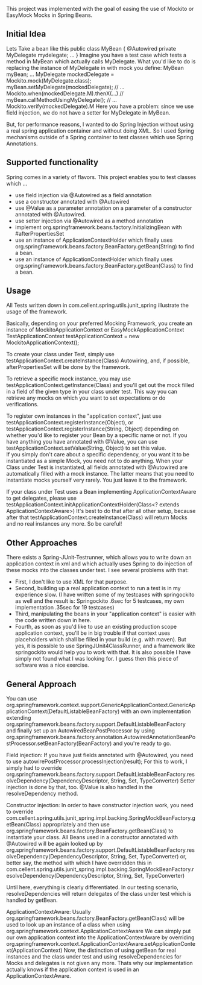 This project was implemented with the goal of easing the use of Mockito or EasyMock Mocks in Spring Beans.

Initial Idea
------------

Lets Take a bean like this
	public class MyBean {
		@Autowired
		private MyDelegate mydelegate;
		...
	}
Imagine you have a test case which tests a method in MyBean which actually calls MyDelegate. What you'd like to do is replacing the instance of MyDelegate in with  mock you define:
	MyBean myBean;
	...
	MyDelegate mockedDelegate = Mockito.mock(MyDelegate.class);
	myBean.setMyDelegate(mockedDelegate);
	// ... Mockito.when(mockedDelegate.M).thenX(...)
	// myBean.callMethodUsingMyDelegate();
	// ... Mockito.verify(mockedDelegate).M
Here you have a problem: since we use field injection, we do not have a setter for MyDelegate in MyBean.

But, for performance reasons, I wanted to do Spring Injection without using a real spring application container and without doing XML.
So I used Spring mechanisms outside of a Spring container to test classes which use Spring Annotations.

Supported functionality
-----------------------

Spring comes in a variety of flavors. This project enables you to test classes which ...
- use field injection via @Autowired as a field annotation
- use a constructor annotated with @Autowired
- use @Value as a parameter annotation on a parameter of a constructor annotated with @Autowired.
- use setter injection via @Autowired as a method annotation
- implement org.springframework.beans.factory.InitializingBean with #afterPropertiesSet
- use an instance of ApplicationContextHolder which finally uses org.springframework.beans.factory.BeanFactory.getBean(String) to find a bean.
- use an instance of ApplicationContextHolder which finally uses org.springframework.beans.factory.BeanFactory.getBean(Class<MyDelegate>) to find a bean.

Usage
-----

All Tests written down in 
	com.cellent.spring.utils.junit_spring illustrate the usage of the framework.
	
Basically, depending on your preferred Mocking Framework, you create an instance of MockitoApplicationContext or EasyMockApplicationContext
	TestApplicationContext testApplicationContext = new MockitoApplicationContext();

To create your class under Test, simply use
	testApplicationContext.createInstance(Class<MyInitializingBean>)
Autowiring, and, if possible, afterPropertiesSet will be done by the framework.

To retrieve a specific mock instance, you may use
	testApplicationContext.getInstance(Class<T>)
and you'll get out the mock filled in a field of the given type in your class under test.
This way you can retrieve any mocks on which you want to set expectations or do verifications.

To register own instances in the "application context", just use
	testApplicationContext.registerInstance(Object), or
	testApplicationContext.registerInstance(String, Object)
depending on whether you'd like to register your Bean by a specific name or not.
If you have anything you have annotated with @Value, you can use
	testApplicationContext.setValue(String, Object)
to set this value.	 
If you simply don't care about a specific dependency, or you want it to be instantiated as a simple Mock, you need not to do anything.
When your Class under Test is instantiated, all fields annotated with @Autowired are automatically filled with a mock instance.
The latter means that you need to instantiate mocks yourself very rarely. You just leave it to the framework.

If your class under Test uses a Bean implementing ApplicationContextAware to get delegates, please use
	testApplicationContext.initApplicationContextHolder(Class<? extends ApplicationContextAware>)
It's best to do that after all other setup, because after that
	testApplicationContext.createInstance(Class<T>)
will return Mocks and no real instances any more. So be careful!

Other Approaches
----------------

There exists a Spring-JUnit-Testrunner, which allows you to write down an application context in xml and which actually uses Spring to do injection of these mocks into the classes under test.
I see several problems with that: 
- First, I don't like to use XML for that purpose. 
- Second, building up a real application context to run a test is in my experience slow.
(I have written some of my testcases with springockito as well and the result is: Springockito .6sec for 5 testcases, my own implementation .35sec for 19 testcases) 
- Third, manipulating the beans in your "application context" is easier with the code written down in here.
- Fourth, as soon as you'd like to use an existing production scope application context, you'll be in big trouble if that context uses placeholders which shall be filled in your build (e.g. with maven).
But yes, it is possible to use SpringJUnit4ClassRunner, and  a framework like springockito would help you to work with that.
It is also possible I have simply not found what I was looking for. I guess then this piece of software was a nice exercise.

General Approach
----------------

You can use
	org.springframework.context.support.GenericApplicationContext.GenericApplicationContext(DefaultListableBeanFactory)
with an own implementation extending 
	org.springframework.beans.factory.support.DefaultListableBeanFactory
and finally set up an AutowiredBeanPostProcessor by using
	org.springframework.beans.factory.annotation.AutowiredAnnotationBeanPostProcessor.setBeanFactory(BeanFactory)
and you're ready to go.

Field injection: If you have just fields annotated with @Autowired, you need to use
	autowirePostProcessor.processInjection(result);
For this to work, I simply had to override
	org.springframework.beans.factory.support.DefaultListableBeanFactory.resolveDependency(DependencyDescriptor, String, Set<String>, TypeConverter)
Setter injection is done by that, too.
@Value is also handled in the resolveDependency method.

Constructor injection: In order to have constructor injection work, you need to override 
	com.cellent.spring.utils.junit_spring.impl.backing.SpringMockBeanFactory.getBean(Class<T>)
appropriately and then use
	org.springframework.beans.factory.BeanFactory.getBean(Class<T>)
to instantiate your class. All Beans used in a constructor annotated with @Autowired will be again looked up by
	org.springframework.beans.factory.support.DefaultListableBeanFactory.resolveDependency(DependencyDescriptor, String, Set<String>, TypeConverter)
or, better say, the method with which I have overridden this in
	com.cellent.spring.utils.junit_spring.impl.backing.SpringMockBeanFactory.resolveDependency(DependencyDescriptor, String, Set<String>, TypeConverter)
	
Until here, everything is clearly differentiated. In our testing scenario, resolveDependencies will return delegates of the class under test which is handled by getBean.

ApplicationContextAware: Usually 
	org.springframework.beans.factory.BeanFactory.getBean(Class<T>)
will be used to look up an instance of a class when using
	org.springframework.context.ApplicationContextAware
We can simply put our own application context into the ApplicationContextAware by overriding
	org.springframework.context.ApplicationContextAware.setApplicationContext(ApplicationContext)
Now, the distinction of using getBean for real instances and the class under test and using resolveDependencies for Mocks and delegates is not given any more.
Thats why our implementation actually knows if the application context is used in an ApplicationContextAware.